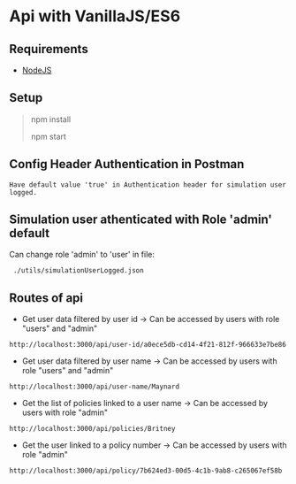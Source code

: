 # Api with VanillaJS/ES6
## Requirements
* [NodeJS](https://nodejs.org/en/)

## Setup
> <p>npm install</p>
> <p>npm start</p>

## Config Header Authentication in Postman

```
Have default value 'true' in Authentication header for simulation user logged.
```

## Simulation user athenticated with Role 'admin' default
Can change role 'admin' to 'user' in file:

```
 ./utils/simulationUserLogged.json  
```

## Routes of api

+ Get user data filtered by user id -> Can be accessed by users with role "users"
and "admin"

```
http://localhost:3000/api/user-id/a0ece5db-cd14-4f21-812f-966633e7be86
```

+ Get user data filtered by user name -> Can be accessed by users with role
"users" and "admin"

```
http://localhost:3000/api/user-name/Maynard
```

+ Get the list of policies linked to a user name -> Can be accessed by users with
role "admin"

```
http://localhost:3000/api/policies/Britney
```

+ Get the user linked to a policy number -> Can be accessed by users with role
"admin"

```
http://localhost:3000/api/policy/7b624ed3-00d5-4c1b-9ab8-c265067ef58b
```
